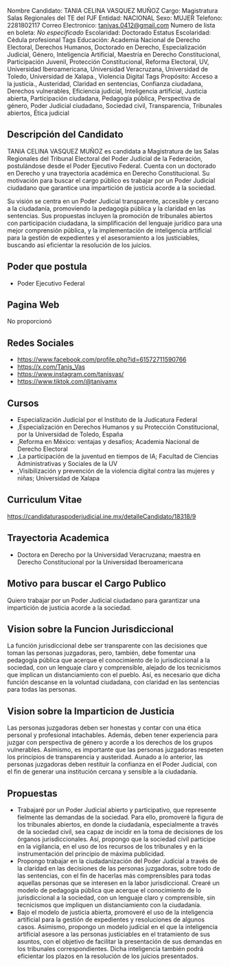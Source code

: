 Nombre Candidato: TANIA CELINA VASQUEZ MUÑOZ
Cargo: Magistratura Salas Regionales del TE del PJF
Entidad: NACIONAL
Sexo: MUJER
Telefono: 2281802117
Correo Electronico: tanivas.0412@gmail.com
Numero de lista en boleta: *No especificado*
Escolaridad: Doctorado
Estatus Escolaridad: Cédula profesional
Tags Educación: Academia Nacional de Derecho Electoral, Derechos Humanos, Doctorado en Derecho, Especialización Judicial, Género, Inteligencia Artificial, Maestría en Derecho Constitucional, Participación Juvenil, Protección Constitucional, Reforma Electoral, UV, Universidad Iberoamericana, Universidad Veracruzana, Universidad de Toledo, Universidad de Xalapa., Violencia Digital
Tags Propósito: Acceso a la justicia., Austeridad, Claridad en sentencias, Confianza ciudadana, Derechos vulnerables, Eficiencia judicial, Inteligencia artificial, Justicia abierta, Participación ciudadana, Pedagogía pública, Perspectiva de género, Poder Judicial ciudadano, Sociedad civil, Transparencia, Tribunales abiertos, Ética judicial


## Descripción del Candidato 

TANIA CELINA VASQUEZ MUÑOZ es candidata a Magistratura de las Salas Regionales del Tribunal Electoral del Poder Judicial de la Federación, postulándose desde el Poder Ejecutivo Federal. Cuenta con un doctorado en Derecho y una trayectoria académica en Derecho Constitucional. Su motivación para buscar el cargo público es trabajar por un Poder Judicial ciudadano que garantice una impartición de justicia acorde a la sociedad.

Su visión se centra en un Poder Judicial transparente, accesible y cercano a la ciudadanía, promoviendo la pedagogía pública y la claridad en las sentencias.  Sus propuestas incluyen la promoción de tribunales abiertos con participación ciudadana, la simplificación del lenguaje jurídico para una mejor comprensión pública, y la implementación de inteligencia artificial para la gestión de expedientes y el asesoramiento a los justiciables, buscando así eficientar la resolución de los juicios.


## Poder que postula

- Poder Ejecutivo Federal


## Pagina Web

No proporcionó


## Redes Sociales

- https://www.facebook.com/profile.php?id=61572711590766
- https://x.com/Tanis_Vas
- https://www.instagram.com/tanisvas/
- https://www.tiktok.com/@tanivamx


## Cursos

- Especialización Judicial por el Instituto de la Judicatura Federal
- ,Especialización en Derechos Humanos y su Protección Constitucional, por la Universidad de Toledo, España
- ,Reforma  en México: ventajas y desafíos; Academia Nacional de Derecho Electoral
- ,La participación de la juventud en tiempos de IA; Facultad de Ciencias Administrativas y Sociales de la UV
- ,Visibilización y prevención de la violencia digital contra las mujeres y niñas; Universidad de Xalapa


## Curriculum Vitae

https://candidaturaspoderjudicial.ine.mx/detalleCandidato/18318/9


## Trayectoria Academica

- Doctora en Derecho por la Universidad Veracruzana; maestra en Derecho Constitucional por la Universidad Iberoamericana


## Motivo para buscar el Cargo Publico

Quiero trabajar por un Poder Judicial ciudadano para garantizar una impartición de justicia acorde a la sociedad.


## Vision sobre la Funcion Jurisdiccional

La función jurisdiccional debe ser transparente con las decisiones que toman las personas juzgadoras, pero, también, debe fomentar una pedagogía pública que acerque el conocimiento de lo jurisdiccional a la sociedad, con un lenguaje claro y comprensible, alejado de los tecnicismos que implican un distanciamiento con el pueblo. Así, es necesario que dicha función descanse en la voluntad ciudadana, con claridad en las sentencias para todas las personas.


## Vision sobre la Imparticion de Justicia

Las personas juzgadoras deben ser honestas y contar con una ética personal y profesional intachables. Además, deben tener experiencia para juzgar con perspectiva de género y acorde a los derechos de los grupos vulnerables. Asimismo, es importante que las personas juzgadoras respeten los principios de transparencia y austeridad. Aunado a lo anterior, las personas juzgadoras deben restituir la confianza en el Poder Judicial, con el fin de generar una institución cercana y sensible a la ciudadanía.


## Propuestas

- Trabajaré por un Poder Judicial abierto y participativo, que represente fielmente las demandas de la sociedad. Para ello, promoveré la figura de los tribunales abiertos, en donde la ciudadanía, especialmente a través de la sociedad civil, sea capaz de incidir en la toma de decisiones de los órganos jurisdiccionales. Así, propongo que la sociedad civil participe en la vigilancia, en el uso de los recursos de los tribunales y en la instrumentación del principio de máxima publicidad.
- Propongo trabajar en la ciudadanización del Poder Judicial a través de la claridad en las decisiones de las personas juzgadoras, sobre todo de las sentencias, con el fin de hacerlas más comprensibles para todas aquellas personas que se interesen en la labor jurisdiccional. Crearé un modelo de pedagogía pública que acerque el conocimiento de lo jurisdiccional a la sociedad, con un lenguaje claro y comprensible, sin tecnicismos que impliquen un distanciamiento con la ciudadanía.
- Bajo el modelo de justicia abierta, promoveré el uso de la inteligencia artificial para la gestión de expedientes y resoluciones de algunos casos. Asimismo, propongo un modelo judicial en el que la inteligencia artificial asesore a las personas justiciables en el tratamiento de sus asuntos, con el objetivo de facilitar la presentación de sus demandas en los tribunales correspondientes. Dicha inteligencia también podrá eficientar los plazos en la resolución de los juicios presentados.

